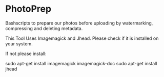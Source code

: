 # PhotoPrep
Bashscripts to prepare our photos before uploading by watermarking, compressing and deleting metadata.

This Tool Uses Imagemagick and Jhead. Please check if it is installed on your system.

If not please install:

sudo apt-get install imagemagick imagemagick-doc
sudo apt-get install jhead
